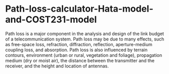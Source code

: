 # Path-loss-calculator-Hata-model-and-COST231-model
Path loss is a major component in the analysis and design of the link budget of a telecommunication system.  Path loss may be due to many effects, such as free-space loss, refraction, diffraction, reflection, aperture-medium coupling loss, and absorption. Path loss is also influenced by terrain contours, environment (urban or rural, vegetation and foliage), propagation medium (dry or moist air), the distance between the transmitter and the receiver, and the height and location of antennas.
